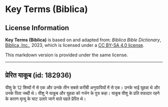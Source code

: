 # Key Terms (Biblica)

## License Information

**Key Terms (Biblica)** is based on and adapted from: _Biblica Bible Dictionary_, [Biblica, Inc.](https://www.biblica.com/), 2023, which is licensed under a [CC BY-SA 4.0 license](https://creativecommons.org/licenses/by-sa/4.0/legalcode.en).

This markdown version is provided under the same license.



--------------------------------

## प्रेरित याकूब (id: 182936)

यीशु के 12 शिष्यों में से एक और उनके तीन सबसे करीबी अनुयायियों में से एक। उनके भाई युहन्ना थे और उनके पिता जब्दी थे। यीशु ने याकूब और युहन्ना को गर्जन के पुत्र कहा। याकूब यीशु के प्रति वफादार रहने के कारण मृत्यु के घाट उतारे जाने वाले पहले प्रेरित थे।


